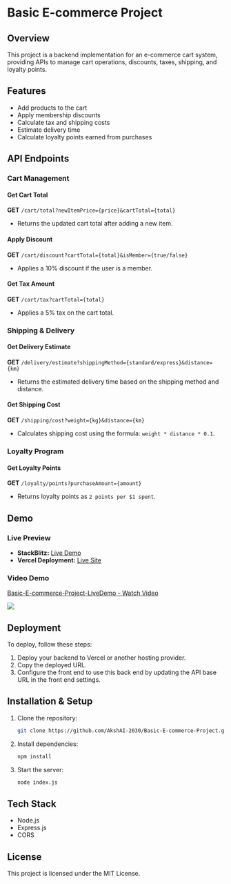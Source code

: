 # Basic E-commerce Project

## Overview

This project is a backend implementation for an e-commerce cart system, providing APIs to manage cart operations, discounts, taxes, shipping, and loyalty points.

## Features

- Add products to the cart
- Apply membership discounts
- Calculate tax and shipping costs
- Estimate delivery time
- Calculate loyalty points earned from purchases

## API Endpoints

### Cart Management

#### Get Cart Total
**GET** `/cart/total?newItemPrice={price}&cartTotal={total}`
- Returns the updated cart total after adding a new item.

#### Apply Discount
**GET** `/cart/discount?cartTotal={total}&isMember={true/false}`
- Applies a 10% discount if the user is a member.

#### Get Tax Amount
**GET** `/cart/tax?cartTotal={total}`
- Applies a 5% tax on the cart total.

### Shipping & Delivery

#### Get Delivery Estimate
**GET** `/delivery/estimate?shippingMethod={standard/express}&distance={km}`
- Returns the estimated delivery time based on the shipping method and distance.

#### Get Shipping Cost
**GET** `/shipping/cost?weight={kg}&distance={km}`
- Calculates shipping cost using the formula: `weight * distance * 0.1`.

### Loyalty Program

#### Get Loyalty Points
**GET** `/loyalty/points?purchaseAmount={amount}`
- Returns loyalty points as `2 points per $1 spent`.

## Demo

### Live Preview
- **StackBlitz:** [Live Demo](https://stackblitz.com/edit/stackblitz-starters-9jvouk?file=index.js)
- **Vercel Deployment:** [Live Site](https://basice-commerceproject-akshay-arellis-projects.vercel.app/)

### Video Demo

<div>
    <a href="https://www.loom.com/share/1fa588995fd54f17b3d1644e308408dd">
      <p>Basic-E-commerce-Project-LiveDemo - Watch Video</p>
    </a>
    <a href="https://www.loom.com/share/1fa588995fd54f17b3d1644e308408dd">
      <img style="max-width:300px;" src="https://cdn.loom.com/sessions/thumbnails/1fa588995fd54f17b3d1644e308408dd-0ba118e5ea0ab7a2-full-play.gif">
    </a>
  </div>
  
## Deployment

To deploy, follow these steps:

1. Deploy your backend to Vercel or another hosting provider.
2. Copy the deployed URL.
3. Configure the front end to use this back end by updating the API base URL in the front end settings.

## Installation & Setup

1. Clone the repository:
   ```sh
   git clone https://github.com/AkshAI-2030/Basic-E-commerce-Project.git
   ```
2. Install dependencies:
   ```sh
   npm install
   ```
3. Start the server:
   ```sh
   node index.js
   ```

## Tech Stack

- Node.js
- Express.js
- CORS

## License

This project is licensed under the MIT License.

